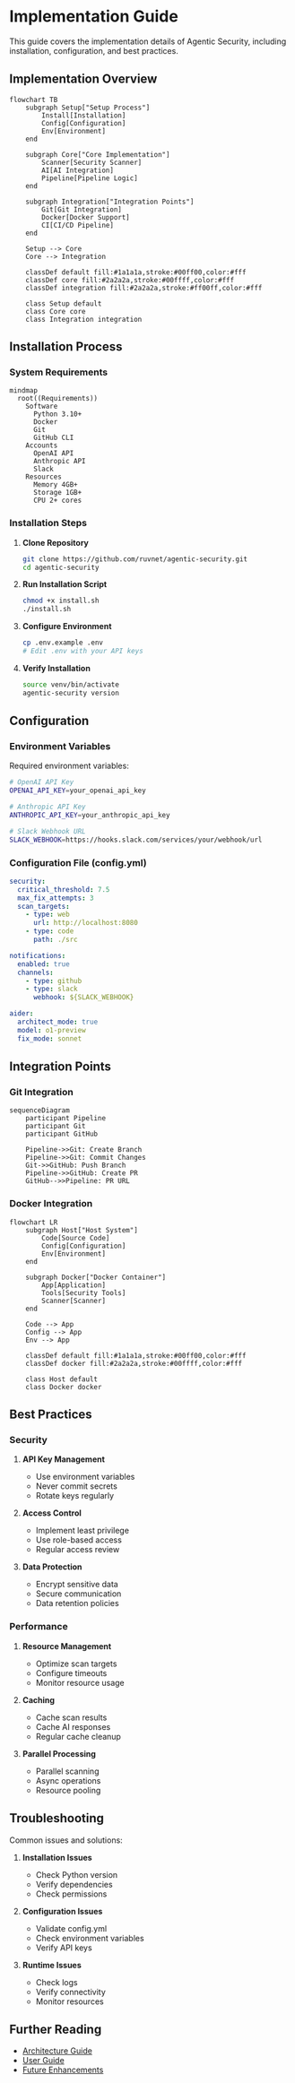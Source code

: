 # Implementation Guide

This guide covers the implementation details of Agentic Security, including installation, configuration, and best practices.

## Implementation Overview

```mermaid
flowchart TB
    subgraph Setup["Setup Process"]
        Install[Installation]
        Config[Configuration]
        Env[Environment]
    end

    subgraph Core["Core Implementation"]
        Scanner[Security Scanner]
        AI[AI Integration]
        Pipeline[Pipeline Logic]
    end

    subgraph Integration["Integration Points"]
        Git[Git Integration]
        Docker[Docker Support]
        CI[CI/CD Pipeline]
    end

    Setup --> Core
    Core --> Integration

    classDef default fill:#1a1a1a,stroke:#00ff00,color:#fff
    classDef core fill:#2a2a2a,stroke:#00ffff,color:#fff
    classDef integration fill:#2a2a2a,stroke:#ff00ff,color:#fff
    
    class Setup default
    class Core core
    class Integration integration
```

## Installation Process

### System Requirements

```mermaid
mindmap
  root((Requirements))
    Software
      Python 3.10+
      Docker
      Git
      GitHub CLI
    Accounts
      OpenAI API
      Anthropic API
      Slack
    Resources
      Memory 4GB+
      Storage 1GB+
      CPU 2+ cores
```

### Installation Steps

1. **Clone Repository**
   ```bash
   git clone https://github.com/ruvnet/agentic-security.git
   cd agentic-security
   ```

2. **Run Installation Script**
   ```bash
   chmod +x install.sh
   ./install.sh
   ```

3. **Configure Environment**
   ```bash
   cp .env.example .env
   # Edit .env with your API keys
   ```

4. **Verify Installation**
   ```bash
   source venv/bin/activate
   agentic-security version
   ```

## Configuration

### Environment Variables

Required environment variables:
```bash
# OpenAI API Key
OPENAI_API_KEY=your_openai_api_key

# Anthropic API Key
ANTHROPIC_API_KEY=your_anthropic_api_key

# Slack Webhook URL
SLACK_WEBHOOK=https://hooks.slack.com/services/your/webhook/url
```

### Configuration File (config.yml)

```yaml
security:
  critical_threshold: 7.5
  max_fix_attempts: 3
  scan_targets:
    - type: web
      url: http://localhost:8080
    - type: code
      path: ./src

notifications:
  enabled: true
  channels:
    - type: github
    - type: slack
      webhook: ${SLACK_WEBHOOK}

aider:
  architect_mode: true
  model: o1-preview
  fix_mode: sonnet
```

## Integration Points

### Git Integration

```mermaid
sequenceDiagram
    participant Pipeline
    participant Git
    participant GitHub
    
    Pipeline->>Git: Create Branch
    Pipeline->>Git: Commit Changes
    Git->>GitHub: Push Branch
    Pipeline->>GitHub: Create PR
    GitHub-->>Pipeline: PR URL
```

### Docker Integration

```mermaid
flowchart LR
    subgraph Host["Host System"]
        Code[Source Code]
        Config[Configuration]
        Env[Environment]
    end

    subgraph Docker["Docker Container"]
        App[Application]
        Tools[Security Tools]
        Scanner[Scanner]
    end

    Code --> App
    Config --> App
    Env --> App
    
    classDef default fill:#1a1a1a,stroke:#00ff00,color:#fff
    classDef docker fill:#2a2a2a,stroke:#00ffff,color:#fff
    
    class Host default
    class Docker docker
```

## Best Practices

### Security

1. **API Key Management**
   - Use environment variables
   - Never commit secrets
   - Rotate keys regularly

2. **Access Control**
   - Implement least privilege
   - Use role-based access
   - Regular access review

3. **Data Protection**
   - Encrypt sensitive data
   - Secure communication
   - Data retention policies

### Performance

1. **Resource Management**
   - Optimize scan targets
   - Configure timeouts
   - Monitor resource usage

2. **Caching**
   - Cache scan results
   - Cache AI responses
   - Regular cache cleanup

3. **Parallel Processing**
   - Parallel scanning
   - Async operations
   - Resource pooling

## Troubleshooting

Common issues and solutions:

1. **Installation Issues**
   - Check Python version
   - Verify dependencies
   - Check permissions

2. **Configuration Issues**
   - Validate config.yml
   - Check environment variables
   - Verify API keys

3. **Runtime Issues**
   - Check logs
   - Verify connectivity
   - Monitor resources

## Further Reading

- [Architecture Guide](../architecture/README.md)
- [User Guide](../user-guide/README.md)
- [Future Enhancements](../future/README.md)
